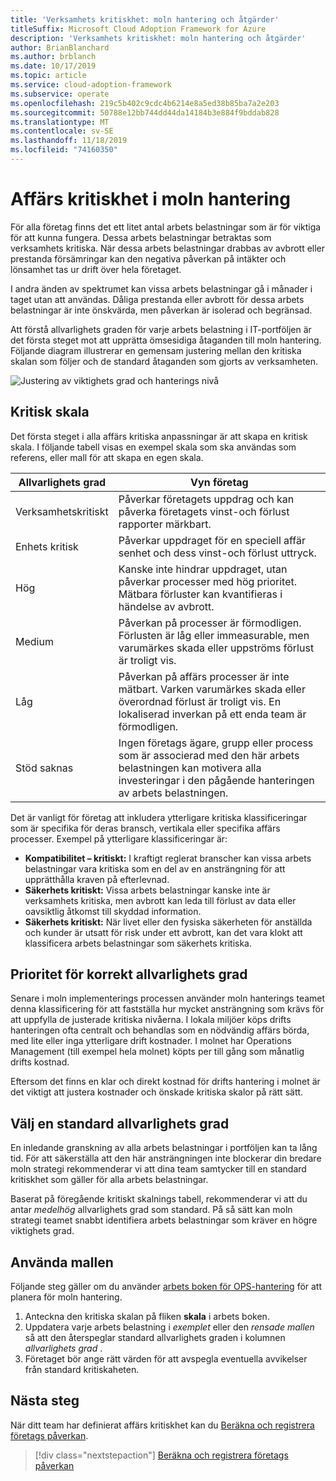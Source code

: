 ```yaml
---
title: 'Verksamhets kritiskhet: moln hantering och åtgärder'
titleSuffix: Microsoft Cloud Adoption Framework for Azure
description: 'Verksamhets kritiskhet: moln hantering och åtgärder'
author: BrianBlanchard
ms.author: brblanch
ms.date: 10/17/2019
ms.topic: article
ms.service: cloud-adoption-framework
ms.subservice: operate
ms.openlocfilehash: 219c5b402c9cdc4b6214e8a5ed38b85ba7a2e203
ms.sourcegitcommit: 50788e12bb744dd44da14184b3e884f9bddab828
ms.translationtype: MT
ms.contentlocale: sv-SE
ms.lasthandoff: 11/18/2019
ms.locfileid: "74160350"
---
```

# <a name="business-criticality-in-cloud-management"></a>Affärs kritiskhet i moln hantering

För alla företag finns det ett litet antal arbets belastningar som är för viktiga för att kunna fungera. Dessa arbets belastningar betraktas som verksamhets kritiska. När dessa arbets belastningar drabbas av avbrott eller prestanda försämringar kan den negativa påverkan på intäkter och lönsamhet tas ur drift över hela företaget.

I andra änden av spektrumet kan vissa arbets belastningar gå i månader i taget utan att användas. Dåliga prestanda eller avbrott för dessa arbets belastningar är inte önskvärda, men påverkan är isolerad och begränsad.

Att förstå allvarlighets graden för varje arbets belastning i IT-portföljen är det första steget mot att upprätta ömsesidiga åtaganden till moln hantering.
Följande diagram illustrerar en gemensam justering mellan den kritiska skalan som följer och de standard åtaganden som gjorts av verksamheten.

![Justering av viktighets grad och hanterings nivå](../../_images/manage/cloud-criticality-alignment.png)

## <a name="criticality-scale"></a>Kritisk skala

Det första steget i alla affärs kritiska anpassningar är att skapa en kritisk skala. I följande tabell visas en exempel skala som ska användas som referens, eller mall för att skapa en egen skala.

| Allvarlighets grad | Vyn företag |
| --------- | --------- |
| Verksamhetskritiskt |  Påverkar företagets uppdrag och kan påverka företagets vinst-och förlust rapporter märkbart. |
| Enhets kritisk | Påverkar uppdraget för en speciell affär senhet och dess vinst-och förlust uttryck. |
| Hög | Kanske inte hindrar uppdraget, utan påverkar processer med hög prioritet. Mätbara förluster kan kvantifieras i händelse av avbrott. |
| Medium | Påverkan på processer är förmodligen. Förlusten är låg eller immeasurable, men varumärkes skada eller uppströms förlust är troligt vis. |
| Låg | Påverkan på affärs processer är inte mätbart. Varken varumärkes skada eller överordnad förlust är troligt vis. En lokaliserad inverkan på ett enda team är förmodligen. |
| Stöd saknas | Ingen företags ägare, grupp eller process som är associerad med den här arbets belastningen kan motivera alla investeringar i den pågående hanteringen av arbets belastningen. |

Det är vanligt för företag att inkludera ytterligare kritiska klassificeringar som är specifika för deras bransch, vertikala eller specifika affärs processer. Exempel på ytterligare klassificeringar är:

- **Kompatibilitet – kritiskt:** I kraftigt reglerat branscher kan vissa arbets belastningar vara kritiska som en del av en ansträngning för att upprätthålla kraven på efterlevnad.
- **Säkerhets kritiskt:** Vissa arbets belastningar kanske inte är verksamhets kritiska, men avbrott kan leda till förlust av data eller oavsiktlig åtkomst till skyddad information.
- **Säkerhets kritiskt:** När livet eller den fysiska säkerheten för anställda och kunder är utsatt för risk under ett avbrott, kan det vara klokt att klassificera arbets belastningar som säkerhets kritiska.

## <a name="importance-of-accurate-criticality"></a>Prioritet för korrekt allvarlighets grad

Senare i moln implementerings processen använder moln hanterings teamet denna klassificering för att fastställa hur mycket ansträngning som krävs för att uppfylla de justerade kritiska nivåerna. I lokala miljöer köps drifts hanteringen ofta centralt och behandlas som en nödvändig affärs börda, med lite eller inga ytterligare drift kostnader. I molnet har Operations Management (till exempel hela molnet) köpts per till gång som månatlig drifts kostnad.

Eftersom det finns en klar och direkt kostnad för drifts hantering i molnet är det viktigt att justera kostnader och önskade kritiska skalor på rätt sätt.

## <a name="select-a-default-criticality"></a>Välj en standard allvarlighets grad

En inledande granskning av alla arbets belastningar i portföljen kan ta lång tid. För att säkerställa att den här ansträngningen inte blockerar din bredare moln strategi rekommenderar vi att dina team samtycker till en standard kritiskhet som gäller för alla arbets belastningar.

Baserat på föregående kritiskt skalnings tabell, rekommenderar vi att du antar *medelhög* allvarlighets grad som standard. På så sätt kan moln strategi teamet snabbt identifiera arbets belastningar som kräver en högre viktighets grad.

## <a name="use-the-template"></a>Använda mallen

Följande steg gäller om du använder [arbets boken för OPS-hantering](https://raw.githubusercontent.com/microsoft/CloudAdoptionFramework/master/manage/opsmanagementworkbook.xlsx) för att planera för moln hantering.

1. Anteckna den kritiska skalan på fliken **skala** i arbets boken.
2. Uppdatera varje arbets belastning i *exemplet* eller den *rensade mallen* så att den återspeglar standard allvarlighets graden i kolumnen *allvarlighets grad* .
3. Företaget bör ange rätt värden för att avspegla eventuella avvikelser från standard kritiskaheten.

## <a name="next-steps"></a>Nästa steg

När ditt team har definierat affärs kritiskhet kan du [Beräkna och registrera företags påverkan](./impact.md).

> [!div class="nextstepaction"]
> [Beräkna och registrera företags påverkan](./impact.md)

